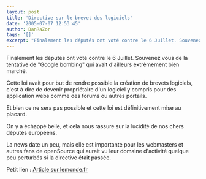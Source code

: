 ```yaml
---
layout: post
title: 'Directive sur le brevet des logiciels'
date: '2005-07-07 12:53:45'
author: DanRaZor
tags: '[]'
excerpt: "Finalement les députés ont voté contre le 6 Juillet. Souvenez vous de la tentative de \"Google bombing\" qui avait d'ailleurs extrêmement bien marché.     \nCette loi avait pour but de rendre possible la création de brevets logiciels, c'est à dire de devenir propriétaire d'un logiciel y compris pour des application webs comme des forums ou autres portails.  \n      …"
---
```


Finalement les députés ont voté contre le 6 Juillet. Souvenez vous de la tentative de "Google bombing" qui avait d'ailleurs extrêmement bien marché.

Cette loi avait pour but de rendre possible la création de brevets logiciels, c'est à dire de devenir propriétaire d'un logiciel y compris pour des application webs comme des forums ou autres portails.

Et bien ce ne sera pas possible et cette loi est définitivement mise au placard.

On y a échappé belle, et cela nous rassure sur la lucidité de nos chers députés européens.

La news date un peu, mais elle est importante pour les webmasters et autres fans de openSource qui aurait vu leur domaine d'activité quelque peu perturbés si la directive était passée.

Petit lien : [Article sur lemonde.fr](http://www.lemonde.fr/web/article/0,1-0@2-3214,36-669825@51-658040,0.html)
